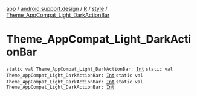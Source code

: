 [app](../../../index.md) / [android.support.design](../../index.md) / [R](../index.md) / [style](index.md) / [Theme_AppCompat_Light_DarkActionBar](.)

# Theme_AppCompat_Light_DarkActionBar

`static val Theme_AppCompat_Light_DarkActionBar: `[`Int`](https://kotlinlang.org/api/latest/jvm/stdlib/kotlin/-int/index.html)
`static val Theme_AppCompat_Light_DarkActionBar: `[`Int`](https://kotlinlang.org/api/latest/jvm/stdlib/kotlin/-int/index.html)
`static val Theme_AppCompat_Light_DarkActionBar: `[`Int`](https://kotlinlang.org/api/latest/jvm/stdlib/kotlin/-int/index.html)
`static val Theme_AppCompat_Light_DarkActionBar: `[`Int`](https://kotlinlang.org/api/latest/jvm/stdlib/kotlin/-int/index.html)